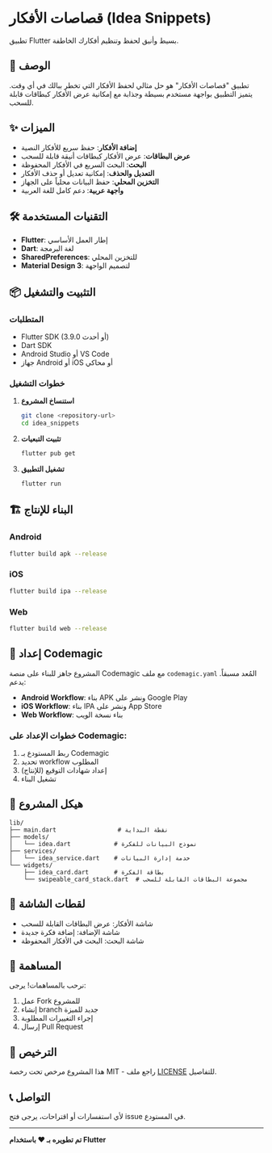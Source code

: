 # قصاصات الأفكار (Idea Snippets)

تطبيق Flutter بسيط وأنيق لحفظ وتنظيم أفكارك الخاطفة.

## 📱 الوصف

تطبيق "قصاصات الأفكار" هو حل مثالي لحفظ الأفكار التي تخطر ببالك في أي وقت. يتميز التطبيق بواجهة مستخدم بسيطة وجذابة مع إمكانية عرض الأفكار كبطاقات قابلة للسحب.

## ✨ الميزات

- **إضافة الأفكار**: حفظ سريع للأفكار النصية
- **عرض البطاقات**: عرض الأفكار كبطاقات أنيقة قابلة للسحب
- **البحث**: البحث السريع في الأفكار المحفوظة
- **التعديل والحذف**: إمكانية تعديل أو حذف الأفكار
- **التخزين المحلي**: حفظ البيانات محلياً على الجهاز
- **واجهة عربية**: دعم كامل للغة العربية

## 🛠️ التقنيات المستخدمة

- **Flutter**: إطار العمل الأساسي
- **Dart**: لغة البرمجة
- **SharedPreferences**: للتخزين المحلي
- **Material Design 3**: لتصميم الواجهة

## 📦 التثبيت والتشغيل

### المتطلبات
- Flutter SDK (3.9.0 أو أحدث)
- Dart SDK
- Android Studio أو VS Code
- جهاز Android أو iOS أو محاكي

### خطوات التشغيل

1. **استنساخ المشروع**
   ```bash
   git clone <repository-url>
   cd idea_snippets
   ```

2. **تثبيت التبعيات**
   ```bash
   flutter pub get
   ```

3. **تشغيل التطبيق**
   ```bash
   flutter run
   ```

## 🏗️ البناء للإنتاج

### Android
```bash
flutter build apk --release
```

### iOS
```bash
flutter build ipa --release
```

### Web
```bash
flutter build web --release
```

## 🔧 إعداد Codemagic

المشروع جاهز للبناء على منصة Codemagic مع ملف `codemagic.yaml` المُعد مسبقاً. يدعم:

- **Android Workflow**: بناء APK ونشر على Google Play
- **iOS Workflow**: بناء IPA ونشر على App Store
- **Web Workflow**: بناء نسخة الويب

### خطوات الإعداد على Codemagic:

1. ربط المستودع بـ Codemagic
2. تحديد workflow المطلوب
3. إعداد شهادات التوقيع (للإنتاج)
4. تشغيل البناء

## 📁 هيكل المشروع

```
lib/
├── main.dart                 # نقطة البداية
├── models/
│   └── idea.dart            # نموذج البيانات للفكرة
├── services/
│   └── idea_service.dart    # خدمة إدارة البيانات
└── widgets/
    ├── idea_card.dart       # بطاقة الفكرة
    └── swipeable_card_stack.dart  # مجموعة البطاقات القابلة للسحب
```

## 🎨 لقطات الشاشة

- شاشة الأفكار: عرض البطاقات القابلة للسحب
- شاشة الإضافة: إضافة فكرة جديدة
- شاشة البحث: البحث في الأفكار المحفوظة

## 🤝 المساهمة

نرحب بالمساهمات! يرجى:

1. عمل Fork للمشروع
2. إنشاء branch جديد للميزة
3. إجراء التغييرات المطلوبة
4. إرسال Pull Request

## 📄 الترخيص

هذا المشروع مرخص تحت رخصة MIT - راجع ملف [LICENSE](LICENSE) للتفاصيل.

## 📞 التواصل

لأي استفسارات أو اقتراحات، يرجى فتح issue في المستودع.

---

**تم تطويره بـ ❤️ باستخدام Flutter**
